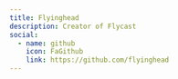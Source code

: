 ```yaml
---
title: Flyinghead
description: Creator of Flycast
social:
  - name: github
    icon: FaGithub
    link: https://github.com/flyinghead
---
```

